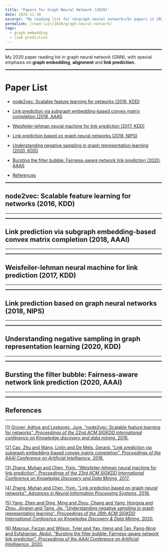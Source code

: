 ```yaml
---
title: 'Papers for Graph Neural Network (2020)'
date: 2020-11-30
excerpt: "My reading list for <b>graph neural network</b> papers in 2020."
permalink: /read-list/2020/graph-neural-network/
tags:
  - graph embedding
  - link prediction
---
```



<hr style="height:0px;border:none;border-top:3px solid #555555;" />

My 2020 paper reading list in graph neural network (GNN), with special emphasis on **graph embedding**, **alignment** and **link prediction**. 

<hr style="height:0px;border:none;border-top:3px solid #555555;" />

# Paper List

* [node2vec: Scalable feature learning for networks (2016, KDD)](#jump_1)

* [Link prediction via subgraph embedding-based convex matrix completion (2018, AAAI)](#jump_2)

* [Weisfeiler-lehman neural machine for link prediction (2017, KDD)](#jump_3)

* [Link prediction based on graph neural networks (2018, NIPS)](#jump_4)

* [Understanding negative sampling in graph representation learning (2020, KDD)](#jump_5)

* [Bursting the filter bubble: Fairness-aware network link prediction (2020, AAAI)](#jump_6)

* [References](#jump_reference)


<hr style="height:0px;border:none;border-top:3px solid #555555;" />

## <span id="jump_1"> node2vec: Scalable feature learning for networks (2016, KDD) </span>
***



<hr style="height:0px;border:none;border-top:3px solid #555555;" />

## <span id="jump_2"> Link prediction via subgraph embedding-based convex matrix completion (2018, AAAI)</span>
***




<hr style="height:0px;border:none;border-top:3px solid #555555;" />

## <span id="jump_3"> Weisfeiler-lehman neural machine for link prediction (2017, KDD)</span>
***



<hr style="height:0px;border:none;border-top:3px solid #555555;" />

## <span id="jump_4"> Link prediction based on graph neural networks (2018, NIPS)</span>
***



<hr style="height:0px;border:none;border-top:3px solid #555555;" />

## <span id="jump_5"> Understanding negative sampling in graph representation learning (2020, KDD)</span>
***



<hr style="height:0px;border:none;border-top:3px solid #555555;" />

## <span id="jump_6"> Bursting the filter bubble: Fairness-aware network link prediction (2020, AAAI)</span>
***







<hr style="height:0px;border:none;border-top:3px solid #555555;" />

## <span id="jump_reference"> References</span>
***
[[1] Grover, Aditya and Leskovec, Jure. "node2vec: Scalable feature learning for networks". *Proceedings of the 22nd ACM SIGKDD international conference on Knowledge discovery and data mining*, 2016.](https://dl.acm.org/doi/abs/10.1145/2939672.2939754?casa_token=YaQ6zJHC0tEAAAAA:TyGhi4mFoIITlQkON047aJq7s0p-u5eUDt0BXzcE5U8DY_B_mD0LLUjWlYX_C5UnqeNYgwlsFRuVbw)

[[2] Cao, Zhu and Wang, Linlin and De Melo, Gerard. "Link prediction via subgraph embedding-based convex matrix completion". *Proceedings of the AAAI Conference on Artificial Intelligence*, 2018.](https://ojs.aaai.org/index.php/AAAI/article/view/11655)

[[3] Zhang, Muhan and Chen, Yixin. "Weisfeiler-lehman neural machine for link prediction". *Proceedings of the 23rd ACM SIGKDD International Conference on Knowledge Discovery and Data Mining*, 2017.](https://dl.acm.org/doi/abs/10.1145/3097983.3097996)

[[4] Zhang, Muhan and Chen, Yixin. "Link prediction based on graph neural networks". *Advances in Neural Information Processing Systems*, 2018.](https://proceedings.neurips.cc/paper/2018/file/53f0d7c537d99b3824f0f99d62ea2428-Paper.pdf)

[[5] Yang, Zhen and Ding, Ming and Zhou, Chang and Yang, Hongxia and Zhou, Jingren and Tang, Jie. "Understanding negative sampling in graph representation learning". *Proceedings of the 26th ACM SIGKDD International Conference on Knowledge Discovery \& Data Mining*, 2020.](https://dl.acm.org/doi/abs/10.1145/3394486.3403218?casa_token=iaq_bZ8FDMQAAAAA:78WO0m9SeU1dVAHjS8w0gQZfRfBl3eaQbxvLK9bQo4RczuMgTs65UNiF7sPk6s8AnHjPjsP3XTgmqA)

[[6] Masrour, Farzan and Wilson, Tyler and Yan, Heng and Tan, Pang-Ning and Esfahanian, Abdol. "Bursting the filter bubble: Fairness-aware network link prediction". *Proceedings of the AAAI Conference on Artificial Intelligence*, 2020.](https://ojs.aaai.org/index.php/AAAI/article/view/5429)